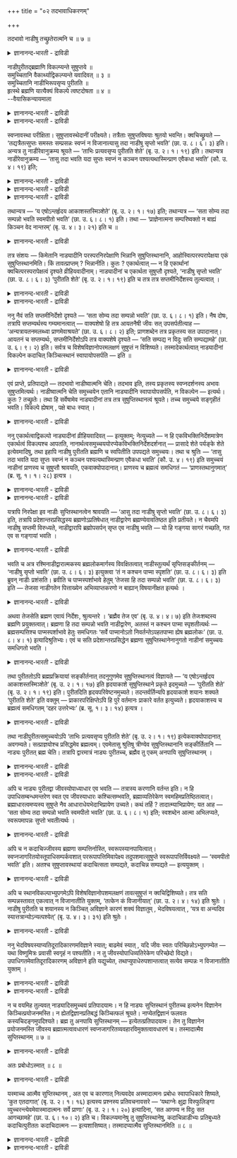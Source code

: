 +++
title = "०२ तदभावाधिकरणम्"

+++

तदभावो नाडीषु तच्छ्रुतेरात्मनि च ॥ ७ ॥  
<details><summary>ज्ञानानन्द-भारती - द्राविडी</summary>

तदबावो नाडीषु तच्च्रुदेरात्मनि स ॥ ७ ॥
</details>

नाडीपुरीतद्ब्रह्माणि विकल्प्यन्ते सुषुप्तये ॥  
समुच्चितानि वैकार्थ्याद्विकल्प्यन्ते यवादिवत् ॥ ३ ॥  
समुच्चितानि नाडीभिरूपसृप्य पुरीतति ॥  
हृत्स्थे ब्रह्मणि यात्यैक्यं विकल्पे त्वष्टदोषता ॥ ४ ॥  
--वैयासिकन्यायमाला

<details><summary>ज्ञानानन्द-भारती - द्राविडी</summary>

सु षुप्तियिऩ् पॊरुट्टु नाडिगळ्, पुरीदत्, पिरह्मम् ऎऩ्ऱु मूऩ्ऱुम्
विगल्बिक्कप्पडुगिऩ्ऱऩवा (एदेऩुम् ऒऩ्ऱु ऎऩ्ऱा)? अल्लदु मूऩ्ऱुम् सेर्न्दु
ऎऩ्ऱु सॊल्लप्पट्टिरुक् किऱदा? ऒरे उत्तेसत्तै युडैयदाल्, यवम् मुदलियदैप्
पोल विगल्बप्पडुगिऩ्ऱऩ।
</details>

<details><summary>ज्ञानानन्द-भारती - द्राविडी</summary>

मूऩ्ऱुम् सेर्न्दुदाऩ् नाडिगळ् वऴियाग पुरीददिऩ् समीबम् पोय्,
ह्रुदयत्तिलुळ्ळ पिरह्मत्तिल् ऒऩ्ऱाग आगुम् तऩ्मैयै अडैगिऱदु। विगल्बम्
ऎऩ्ऱालो ऎट्टु तोषङ्गळ् एऱ्पडुम्।
</details>

स्वप्नावस्था परीक्षिता। सुषुप्तावस्थेदानीं परीक्ष्यते। तत्रैताः
सुषुप्तविषयाः श्रुतयो भवन्ति। क्वचिच्छ्रूयते — ‘तद्यत्रैतत्सुप्तः
समस्तः सम्प्रसन्नः स्वप्नं न विजानात्यासु तदा नाडीषु सृप्तो भवति’ (छा.
उ. ८। ६। ३) इति। अन्यत्र तु नाडीरेवानुक्रम्य श्रूयते — ‘ताभिः
प्रत्यवसृप्य पुरीतति शेते’ (बृ. उ. २। १। १९) इति। तथान्यत्र
नाडीरेवानुक्रम्य — ‘तासु तदा भवति यदा सुप्तः स्वप्नं न कञ्चन
पश्यत्यथास्मिन्प्राण एवैकधा भवति’ (कौ. उ. ४। १९) इति;

<details><summary>ज्ञानानन्द-भारती - द्राविडी</summary>

(जीवऩ् सुषुप्ति कालत्तिल् नाडिगळिल् सॆल्गिऱाऩ्, पुरीदत्तिल्
तूङ्गुगिऱाऩ्, पिरह्मत्तिल् तूङ्गुगिऱाऩ् ऎऩ्ऱु सुरुदिगळ् नाडि पुरीदत्,
पिरह्मम् इम्मूऩ्ऱैयुम् सुषुप्ति स्ताऩमाग कूऱुगिऱदु। इम्मूऩ्ऱु
स्ताऩङ्गळिल् विगल्बमा अल्लदु समुच्चयमा। अदावदु इम्मूऩ्ऱिल् एदावदु ऒरु
इडत्तिल् सुषुप्तिया अल्लदु नाडि वऴियाग पुरीदत्तिल् सॆऩ्ऱु अङ्गु
पिरह्मत्तिल् सुषुप्तिया ऎऩ्ऱु सन्देहम्। ‘व्रीहियाल् यागम् सॆय्य
वेण्डुम्। यवत्ताल् यागम् सॆय्य वेण्डुम्' ऎऩ्ऱ विदिगळिल् व्रीहि, यवम्
इरण्डुक्कुम् ऒरे पुरोडासम् पिरयोजऩमाग इरुप्पदाल् व्रीहियिऩालो अल्लदु
यवत्तालो यागम् सॆय्य वेण्डुम् ऎऩ्ऱु विगल्बम् सॊल्वदु पोल् इङ्गुम्
सुषुप्ति ऎऩ्ऱ ऒरे पिरयोजऩमिरुप्पदाल् विगल्बम्। इम्मूऩ्ऱिल् एदावदु
ऒऩ्ऱिल् अदावदु ऒरु समयम् नाडियिलुम् मऱ्ऱॊरु समयम् पुरीदत्तिलुम्, वेऱॊरु
समयम् पिरह्मत्तिलुम् जीवऩ् तूङ्गुगिऱाऩ् ऎऩ्ऱु पूर्वबक्षम्।
</details>

<details><summary>ज्ञानानन्द-भारती - द्राविडी</summary>

मूऩ्ऱु स्ताऩङ्गळुक्कुम् ऒरे पिरयोजऩम् इल्लै। कण् मुदलियवऱ्ऱिल्
सञ्जरिक्कुम् जीवऩ् हिरुदयत्तिलुळ्ळ पिरह्मत्तैयडैवदऱ्कु वऴि नाडि, पुरीदत्
हिरुदयत्तै सुऱ्ऱियिरुप्पदु त्वारम् वऴियाग माडिक्कुच् चॆऩ्ऱु अङ्गे
कट्टिलिल्बडुत्तुत् तूङ्गुवदुबोल् नाडि वऴियाग पुरीदत्तुक्कुच् चॆऩ्ऱु
अङ्गे पिरह्मत्तिल् तूङ्गुगिऱाऩ्। आगवे पलऩ् वॆव्वेऱाग इरुप्पदाल् इङ्गु
विगल्बम् इल्लै। जीवऩुक्कु सुषुप्ति पिरह्मत्तिल् ताऩ् अदऱ्कु उबगारगमाग
इरुप्पदाल् समुच्चयम् प्रह्मत्तिल् सुषुप्ति ऎऩ्ऱु सॊऩ्ऩालुम् कट्टिलिल्
मऩिदऩ् तूङ्गुवदु पोल् जीवऩुक्कुम्, पिरह्मत्तिऱ्कुम् आदारम् आदेयम्
ऎऩ्ऱवेऱ्ऱुमै किडैयादु। अन्दक् करणम् ऎऩ्ऱ उबादि सम्बन्दमिल्लाददाल्
सुषुप्तियिल् जीवऩ् पिरह्मत्तुडऩ् ऒऩ्ऱागक् कलन्दु विडुगिऱाऩ्)।
</details>

<details><summary>ज्ञानानन्द-भारती - द्राविडी</summary>

स्वप्ऩ अवस्तै विसारिक्कप्पट्टदु ; इप्पॊऴुदु सुषुप्ति अवस्तै
विसारिक्कप्पडुगिऱदु। अङ्गु सुषुप्ति विषयमाग इन्द सुरुदिगळ् इरुक्किऩ्ऱऩ:-
ओरिडत्तिल् “अप्पॊऴुदु ऎङ्गे इव्विदम् तूङ्गुगिऱवऩाय्, अडङ्गिऩवऩाय्, नऩ्गु
तॆळिवडैन्दवऩाय् स्वप्ऩत्तै अऱिवदिल्लैयो, अप्पॊऴुदु इन्द नाडिगळिल्
नुऴैन्दवऩाग इरुक्किऱाऩ्" (सान्।VIII;६-३) ऎऩ्ऱु सॊल्लप्पडुगिऱदु।
वेऱिडत्तिलो नाडिगळैये आरम्बित्तु "अवैगळ् वऴियाय् पोय् पुरीदत्तिल्
तूङ्गुगिऱाऩ्" (पिरुहत्।II;१-१९) ऎऩ्ऱु सॊल्लप्पडुगिऱदु। अप्पडिये इऩ्ऩॊरु
इडत्तिल् नाडिगळैये आरम्बित्तु “ऎप्पॊऴुदु तूङ्गुगिऱवऩ् ऎन्द
स्वप्ऩत्तैयुम् पार्प्पदिल्लैयो, अप्पॊऴुदु अन्द नाडिगळिल् इरुक्किऱाऩ्,
पिऱगु इन्द पिराणऩिलेये ऒऩ्ऱाग आगिविडुगिऱाऩ्” (कौषीदगी। IV;१९) ऎऩ्ऱु।
</details>

तथान्यत्र — ‘य एषोऽन्तर्हृदय आकाशस्तस्मिञ्शेते’ (बृ. उ. २। १। १७) इति;
तथान्यत्र — ‘सता सोम्य तदा सम्पन्नो भवति स्वमपीतो भवति’ (छा. उ. ६। ८।
१) इति। तथा — ‘प्राज्ञेनात्मना सम्परिष्वक्तो न बाह्यं किञ्चन वेद
नान्तरम्’ (बृ. उ. ४। ३। २१) इति च ॥

<details><summary>ज्ञानानन्द-भारती - द्राविडी</summary>

अप्पडिये वेऱिडत्तिल् "ह्रुदयत्तिऱ्कुळ् इन्द आगासम् ऎदुवो, अदिल्
तूङ्गुगिऱाऩ्” (पिरुहत्।II;१-१७) ऎऩ्ऱु अप्पडिये वेऱिडत्तिल् "हे सोम्य,
अप्पॊऴुदु सत्वस्तुवुडऩ् र्न्दुविडुगिऱाऩ्; तऩ्ऩै अडैन्दवऩाग आगिऱाऩ्"
(सान्।VI-८-१) ऎऩ्ऱु; पिराक्ञऩाऩ आत्माविऩाल् नऩ्गु आलिङ्गऩम्
सॆय्यप्पट्टवऩाग वॆळियिल् उळ्ळ ऎदैयुम् अऱिवदिल्लै। उळ्ळेयुळ्ळदैयुम्,
अऱिवदिल्लै। (पिरुहत्।IV;३-२१)ऎऩ्ऱुम्।
</details>

तत्र संशयः — किमेतानि नाड्यादीनि परस्परनिरपेक्षाणि भिन्नानि
सुषुप्तिस्थानानि, आहोस्वित्परस्परापेक्षया एकं सुषुप्तिस्थानमिति। किं
तावत्प्राप्तम् ? भिन्नानीति। कुतः ? एकार्थत्वात् — न हि एकार्थानां
क्वचित्परस्परापेक्षत्वं दृश्यते व्रीहियवादीनाम्। नाड्यादीनां च एकार्थता
सुषुप्तौ दृश्यते, ‘नाडीषु सृप्तो भवति’ (छा. उ. ८। ६। ३) ‘पुरीतति शेते’
(बृ. उ. २। १। १९) इति च तत्र तत्र सप्तमीनिर्देशस्य तुल्यत्वात् ।

<details><summary>ज्ञानानन्द-भारती - द्राविडी</summary>

अङ्गु इन्द नाडि मुदलियवैगळ् ऒऩ्ऱुक् कॊऩ्ऱु अबेक्षैयिल्लामल् वॆव्वेऱाऩ
सुषुप्ति स्ताऩङ्गळा? अल्लदु ऒऩ्ऱुक्कॊऩ्ऱु अबेक्षै युडऩ् ऒरे सुषुप्ति
स्ताऩमा? ऎऩ्ऱु सन्देहम्।
</details>

<details><summary>ज्ञानानन्द-भारती - द्राविडी</summary>

पूर्वबक्षम्: ऎदु नियायम्? वॆव्वेऱु ऎऩ्ऱु एऩ्? ऒरे पिरयोजऩमुळ्ळदाग
इरुप्पदाल्। ऒरे पिरयोजऩमुळ्ळ नॆल्, यवम् मुदलियवैगळुक्कु ऒऩ्ऱुक्कॊऩ्ऱु
अबेक्षिक्कुम् तऩ्मै ऎङ्गुमे काणप्पडुवदिल्लै। नाडि मुदलियवैगळुक्कु ऒरे
पिरयोजऩमुळ्ळ तऩ्मै सुषुप्तियिल् काण्गिऱदु। “नाडिगळिल् नुऴैन्दवऩाग
इरुक्किऱाऩ्" (सान्।VIII;६-३)। "पुरीदत्तिल् तूङ्गुगिऱाऩ्”
(पिरुहत्।II;१-१९) ऎऩ्ऱु अङ्गङ्गु एऴाम् वेऱ्ऱुमैयाल् कुऱिप्पिडुवदु
समाऩमायिरुप्पदाल्।
</details>

ननु नैवं सति सप्तमीनिर्देशो दृश्यते — ‘सता सोम्य तदा सम्पन्नो भवति’ (छा.
उ. ६। ८। १) इति। नैष दोषः, तत्रापि सप्तम्यर्थस्य गम्यमानत्वात् —
वाक्यशेषो हि तत्र आयतनैषी जीवः सत् उपसर्पतीत्याह — ‘अन्यत्रायतनमलब्ध्वा
प्राणमेवाश्रयते’ (छा. उ. ६। ८। २) इति; प्राणशब्देन तत्र प्रकृतस्य सत
उपादानात्। आयतनं च सप्तम्यर्थः, सप्तमीनिर्देशोऽपि तत्र वाक्यशेषे
दृश्यते — ‘सति सम्पद्य न विदुः सति सम्पद्यामहे’ (छा. उ. ६। ९। २) इति।
सर्वत्र च विशेषविज्ञानोपरमलक्षणं सुषुप्तं न विशिष्यते।
तस्मादेकार्थत्वात् नाड्यादीनां विकल्पेन कदाचित् किञ्चित्स्थानं
स्वापायोपसर्पति — इति ॥

<details><summary>ज्ञानानन्द-भारती - द्राविडी</summary>

"हे सोम्य, अप्पॊऴुदु सत्वस्तुवुडऩ् सेर्न्दवऩाग आगिऱाऩ्" (सान्।VI;८-१)
ऎऩ्ऱु सत्वस् तुविल् इदु पोल एऴाम् वेऱ्ऱुमैयाल् कुऱिप्पिडुवदु काणविल्लैये
(अङ्गु मूऩ्ऱावदु वेऱ्ऱुमैयि रुप्पदाल्) यॆऩ्ऱाल्, इदु तोषमिल्लै।
अङ्गेयुम् कूड एऴाम् वेऱ्ऱुमैयिऩ् अर्त्तम् अऱियप्पडुवदाल्, अङ्गे
पिऩ्वाक्कियम् जीवऩ् इरुक्क इडम् विरुम्बिक्कॊण्डु सत् वस्तुविडम् पोगिऱाऩ्
ऎऩ्ऱु सॊल्गिऱदु। 'वेऱु ऎङ्गेयुम् इरुक्क इडम् अगप्पडामल् पिराणऩैये पोय्
अडैगिऱाऩ्' ऎऩ्ऱु पिराणऩ् ऎऩ्ऱ सप्तत्तिऩाल् पिरगिरुदमाऩ सत् वस्तुवै अङ्गे
सॊल्वदाल्; इरुक्क इडम् ऎऩ्बदु एऴाम् वेऱ्ऱुमै यिऩ् अर्त्तम्। अङ्गे
पिऩ्वाक्कियत्तिल् एऴाम् वेऱ्ऱु मैयाल् कुऱिप्पिडप्पडुवदुम् काणप्पडुगिऱदु।
'सत्वस् तुविल् सेर्न्दु, सत्वस्तुविल् सेर्न्दिरुक्किऱोम् ऎऩ्ऱु
अऱिवदिल्लै' (सान्।VI;९-२) ऎऩ्ऱु। ऎल्लाविडत्तिलुम् विसेष अऱिवु इल्लामऱ्
पोगिऱदाऩ लक्षणमुळ्ळ सुषुप्ति वित्यासप्पडुवदिल्लै। आगैयाल् ऒरे
पिरयोजऩमुळ्ळदाल्, नाडि मुदलियवैगळुक्कुळ् विगल्बमाग ऒव्वॊरु समयम् ऒव्वॊरु
स्ताऩत्तै तूक्कत्तिऱ्काग अडैगिऱाऩ्, ऎऩ्ऱु।
</details>

एवं प्राप्ते, प्रतिपाद्यते — तदभावो नाडीष्वात्मनि चेति। तदभाव इति, तस्य
प्रकृतस्य स्वप्नदर्शनस्य अभावः सुषुप्तमित्यर्थः। नाडीष्वात्मनि चेति
समुच्चयेन एतानि नाड्यादीनि स्वापायोपसर्पति, न विकल्पेन — इत्यर्थः। कुतः
? तच्छ्रुतेः। तथा हि सर्वेषामेव नाड्यादीनां तत्र तत्र सुषुप्तिस्थानत्वं
श्रूयते। तच्च समुच्चये सङ्गृहीतं भवति। विकल्पे ह्येषाम् , पक्षे बाधः
स्यात् ।

<details><summary>ज्ञानानन्द-भारती - द्राविडी</summary>

सित्तान्दम्: इप्पडि वरुम् पोदु सॊल्लप् पडुगिऱदु। "अदऩ् इल्लामै
नाडिगळिलुम् आत्माविलुम्” ऎऩ्ऱु। “अदऩ् इल्लामै” ऎऩ्बदु “अदऩ्” पिरगिरु
तमाऩ स्वप्ऩ तर्सत्तिऩ्, इल्लामै, नल्ल तूक्कम् ऎऩ्ऱु अर्त्तम्।
"नाडिगळिलुम्, आत्माविलुम्” ऎऩ्ऱु समुच्चयमाग इन्द नाडि मुदलाऩवैगळै
तूक्कत् तिऱ्काग अडैगिऱाऩ्। विगल्बमाग इल्लै ऎऩ्ऱु अर्त्तम्। एऩ्? “अप्पडि
सॊल्लियिरुप्पदाल्”, अप्पडि नाडि मुदलिय ऎल्लावऱ्ऱिऱ्कुमे अङ्गङ्गे
सुषुप्ति स्ताऩमायिरुक्कुम् तऩ्मै सॊल्लप्पडुगिऱदु। समुच्चय पक्षत्तिल् अदु
सेर्त्तुक्कॊण्डदाग आगुम्। विगल्बम् ऎऩ्ऱाल् इवैगळुक्कु सिल समयम् पादम्
एऱ्पडुम्।
</details>

ननु एकार्थत्वाद्विकल्पो नाड्यादीनां व्रीहियवादिवत् — इत्युक्तम्;
नेत्युच्यते — न हि एकविभक्तिनिर्देशमात्रेण एकार्थत्वं विकल्पश्च आपतति,
नानार्थत्वसमुच्चययोरप्येकविभक्तिनिर्देशदर्शनात् — प्रासादे शेते पर्यङ्के
शेते इत्येवमादिषु, तथा इहापि नाडीषु पुरीतति ब्रह्मणि च स्वपितीति
उपपद्यते समुच्चयः। तथा च श्रुतिः — ‘तासु तदा भवति यदा सुप्तः स्वप्नं न
कञ्चन पश्यत्यथास्मिन्प्राण एवैकधा भवति’ (कौ. उ. ४। १९) इति समुच्चयं
नाडीनां प्राणस्य च सुषुप्तौ श्रावयति, एकवाक्योपादानात्। प्राणस्य च
ब्रह्मत्वं समधिगतं — ‘प्राणस्तथानुगमात्’ (ब्र. सू. १। १। २८) इत्यत्र ।

<details><summary>ज्ञानानन्द-भारती - द्राविडी</summary>

ऒरे पिरयोजऩमुळ्ळदायिरुप्पदाल् नॆल्, यवम् मुदलियवैबोल, नाडि
मुदलियवैगळुक्कु विगल्बम् ऎऩ्ऱु सॊल्लप्पट्टदेयॆऩ्ऱाल्, सरियल्ल ऎऩ्ऱु
सॊल्लप्पडुगिऱदु। ऒरे वेऱ्ऱुमैयै कुऱिप्पिट्टिरुप्पदु मात्तिरत्तिऩाल् ऒरे
पिरयोजऩमुळ्ळ तऩ्मैयुम् विगल्बमुम् एऱ्पडादु। पलविद पिरयोजऩमुळ्ळ तऩ्मै,
समुच्चयम् इवैगळुक्कुम्गूड ऒरे वेऱ्ऱुमैयाल् कुऱिप्पिडुवदु काण्बदाल्,
माळिगैगळिल् तूङ्गुगिऱाऩ्, कट्टिलिल् तूङ्गुगिऱाऩ् ऎऩ्बदु मुदलाऩवैगळिल्।
</details>

<details><summary>ज्ञानानन्द-भारती - द्राविडी</summary>

अदेमादिरि इङ्गेयुम् नाडिगळिलुम्, पुरीदत्तिलुम्, पिरह्मत्तिलुम्,
तूङ्गुगिऱाऩ् ऎऩ्ऱु इव्विदम् समुच्चयम् (सेर्प्पदु) पॊरुत्तमागुम्। अप्पडि
सुरुदियुम् "तूङ्गुगिऱवऩ् ऎप्पॊऴुदु ऎन्द स्वप्ऩत्तैयुम् पार्क्कविल्लैयो,
अप्पॊऴुदु अवैगळिल् इरुक्कि ऱाऩ्। पिऱगु इन्द पिराणऩिडत्तिलेये ऒऩ्ऱाग
आगिविडुगिऱाऩ्” (कौषीदगी।IV;१९) ऎऩ्ऱु सुषुप् तियिल् नाडिगळुक्कुम्
पिराणऩुक्कुम् समुच्चयत्तैच् चॊल्गिऱदु, ऒरे वाक्कियत्तिल्
सॊल्लियिरुप्पदाल्, पिराणऩ् ऎऩ्बदऱ्कु पिरह्मत्तऩ्मै। ‘पिराणऩ् अव्विदम्
तुडर्न्दिरुप्पदाल्' - (I-१-२८) ऎऩ्ऱ पिरह्म सूत्रत्तिल्
अऱियप्पट्टिरुक्किऱदु।
</details>

यत्रापि निरपेक्षा इव नाडीः सुप्तिस्थानत्वेन श्रावयति — ‘आसु तदा नाडीषु
सृप्तो भवति’ (छा. उ. ८। ६। ३) इति, तत्रापि प्रदेशान्तरप्रसिद्धस्य
ब्रह्मणोऽप्रतिषेधात् नाडीद्वारेण ब्रह्मण्येवावतिष्ठत इति प्रतीयते। न
चैवमपि नाडीषु सप्तमी विरुध्यते, नाडीद्वारापि ब्रह्मोपसर्पन् सृप्त एव
नाडीषु भवति — यो हि गङ्गया सागरं गच्छति, गत एव स गङ्गायां भवति ।

<details><summary>ज्ञानानन्द-भारती - द्राविडी</summary>

ऎङ्गे वेऱॊऩ्ऱैयुम् अबेक्षिक्कामल् पोल नाडिगळै सुषुप्ति स्ताऩमाग
सॊल्गिऱदो, “अप्पॊऴुदु इन्द नाडिगळिल् नुऴैन्दवऩाग इरुक्किऱाऩ्"
(सान्।VIII;६-३) ऎऩ्ऱु, अङ्गेयुम्गूड, मऱ्ऱ विडत्तिल् पिरसित्तमायुळ्ळ
पिरह्मत्तै मऱुक्काद तिऩाल्, नाडी वऴियागवे पिरह्मत्तिलेये तङ्गुगिऱाऩ्
ऎऩ्ऱु तॆरिगिऱदु। अप्पडियिरुन्दालुम् नाडि विषयत्तिल् उळ्ळ एऴाम् वेऱ्ऱुमै
विरोदप्पडादु। नाडि वऴियाग पिरह्मत्तिऩिडम् पोगिऱवऩुम् नाडिगळिल् पोऩवऩा
कवे इरुक्किऱाऩ्। ऎवऩ् कङ्गै वऴियाग समुत्तिरम् सॆल्लुगिऱाऩो, अवऩ्
कङ्गैयिलुम् पोऩवऩ्दाऩे?
</details>

भवति च अत्र रश्मिनाडीद्वारात्मकस्य ब्रह्मलोकमार्गस्य विवक्षितत्वात्
नाडीस्तुत्यर्थं सृप्तिसङ्कीर्तनम् — ‘नाडीषु सृप्तो भवति’ (छा. उ. ८। ६।
३) इत्युक्त्वा ‘तं न कश्चन पाप्मा स्पृशति’ (छा. उ. ८। ६। ३) इति
ब्रुवन् नाडीः प्रशंसति। ब्रवीति च पाप्मस्पर्शाभावे हेतुम् ‘तेजसा हि तदा
सम्पन्नो भवति’ (छा. उ. ८। ६। ३) इति — तेजसा नाडीगतेन पित्ताख्येन
अभिव्याप्तकरणो न बाह्यान् विषयानीक्षत इत्यर्थः ।

<details><summary>ज्ञानानन्द-भारती - द्राविडी</summary>

मेलुम्, किरणम् नाडि वऴियायुळ्ळ पिरह्मलोगम् पोगुम् वऴियै सॊल्ल
उत्तेसमाऩदिऩाल्, नाडियै स्तुदि सॆय्वदऱ्काग अङ्गु पोवदु सॊल्लप्पडुगिऱदु।
“नाडिगळिल् पोगिऱवऩाग इरुक्किऱाऩ्" (सान्।VIII;६-३) ऎऩ्ऱु सॊल्लिविट्टु
"अवऩै ऒरुविद पाबमुम् तीण्डादु" (सान्।VIII;६-३) ऎऩ्ऱु सॊल्लि नाडिगळै
स्तुदिक्किऱदु। पाबम् तीण्डाददऱ्कुक् कारणत्तैयुम् सॊल्गिऱदु। “अप्पॊऴुदु
तेजस्सुडऩ् सेर्न्दल्लवा इरुक्किऱाऩ्" (सान्।VIII;६-३) ऎऩ्ऱु, नाडियिलुळ्ळ
पित्तम् ऎऩ्ऱ पॆयरुडैय तेजसिऩाल् वियाबिक्कप्पट्ट इन्दिरियङ्गळैयुडैयवऩाय्
वॆळियिल् उळ्ळ विषयङ्गळै पार्प्पदिल्लै ऎऩ्ऱु अर्त्तम्।
</details>

अथवा तेजसेति ब्रह्मण एवायं निर्देशः, श्रुत्यन्तरे । ‘ब्रह्मैव तेज एव’
(बृ. उ. ४। ४। ७) इति तेजःशब्दस्य ब्रह्मणि प्रयुक्तत्वात्। ब्रह्मणा हि
तदा सम्पन्नो भवति नाडीद्वारेण, अतस्तं न कश्चन पाप्मा स्पृशतीत्यर्थः —
ब्रह्मसम्पत्तिश्च पाप्मस्पर्शाभावे हेतुः समधिगतः ‘सर्वे पाप्मानोऽतो
निवर्तन्तेऽपहतपाप्मा ह्येष ब्रह्मलोकः’ (छा. उ. ८। ४। १)
इत्यादिश्रुतिभ्यः। एवं च सति प्रदेशान्तरप्रसिद्धेन ब्रह्मणा
सुषुप्तिस्थानेनानुगतो नाडीनां समुच्चयः समधिगतो भवति ।

<details><summary>ज्ञानानन्द-भारती - द्राविडी</summary>

अल्लदु, तेजसुडऩ् ऎऩ्बदु पिरह्मत्तैये कुऱिप्पदागुम्, वेऱु सुरुदियिल्
"पिरह्ममे तेजस्से” (पिरुहत्।IV;४-७) ऎऩ्ऱु तेजस् ऎऩ्ऱ सप्तम् पिरह्
मत्तिल् पिरयोगम् सॆय्यप्पट्टिरुप्पदाल्। अप्पॊऴुदु नाडीवऴियाग
पिरह्मत्तुडऩ् अल्लवा सेर्न्दिरुक्किऱाऩ्; आगैयाल् अवऩै ऎन्द पाबमुम्
तॊडादु ऎऩ्ऱु अर्त्तम्। पिरह्मत्तुडऩ् सेरुवदो, पाबम् तॊडरामलि रुप्पदऱ्कु
कारणम् ऎऩ्ऱु अऱियप्पट्टदे, “ऎल्ला पाबङ्गळुम् इवऩिडमिरुन्दु
विलगिविडुगिऩ्ऱऩ। इवऩ् पाबमऱ्ऱ पिरह्ममागिऱ लोगमल्लवा?” (सान्।VIII;४-२)
ऎऩ्बदु मुदलाऩ सुरुदिगळिलिरुन्दु इव्विदमिरुप्पदाल् वेऱु इडत्तिल्
पिरसित्तमायुळ्ळ सुषुप्ति स्ताऩमाऩ पिरह्मत्तुडऩ् सेर्न्दु नाडिगळुक्कु
समुच्चयम् अऱियप्पट्टदाग आगिऱदु।
</details>

तथा पुरीततोऽपि ब्रह्मप्रक्रियायां सङ्कीर्तनात् तदनुगुणमेव
सुषुप्तिस्थानत्वं विज्ञायते — ‘य एषोऽन्तर्हृदय आकाशस्तस्मिञ्शेते’ (बृ.
उ. २। १। १७) इति हृदयाकाशे सुषुप्तिस्थाने प्रकृते इदमुच्यते — ‘पुरीतति
शेते’ (बृ. उ. २। १। १९) इति। पुरीतदिति हृदयपरिवेष्टनमुच्यते।
तदन्तर्वर्तिन्यपि हृदयाकाशे शयानः शक्यते ‘पुरीतति शेते’ इति वक्तुम् —
प्राकारपरिक्षिप्तेऽपि हि पुरे वर्तमानः प्राकारे वर्तत इत्युच्यते।
हृदयाकाशस्य च ब्रह्मत्वं समधिगतम् ‘दहर उत्तरेभ्यः’ (ब्र. सू. १। ३। १४)
इत्यत्र ।

<details><summary>ज्ञानानन्द-भारती - द्राविडी</summary>

अव्विदमे पुरीदत्तिऱ्कुम् पिरह्म पिरगरणत्तिल् सॊल्लुवदिरुप्पदिऩाल् अदऱ्कु
अणुगुणमागवे सुषुप्ति स्ताऩत्तऩ्मै अऱियप्पडुगिऱदु। “ह्रुदयत् तिऱ्कुळ्
इन्द आगासम् ऎदुवो, अदिल् तूङ्गुगिऱाऩ्” (पिरुहत्।II;१-१७)ऎऩ्ऱु
ह्रुदयागासमागिऱ, सुषुप्तिस् ताऩम् पिरगिरुदमायिरुक्कैयिल् "पुरीदत्तिल्
तूङ्गुगि ऱाऩ्” (पिरुहत्।II;१-१९) ऎऩ्ऱ इदु सॊल्लप्पडुगिऱदु। “पुरीदत्”
ऎऩ्बदु ह्रुदयत्तै सुऱ्ऱियिरुप्पदु। अदऱ्कुळ् इरुक्कुम् ह्रुदयागासत्तिल्
तूङ्गुबवऩुम्, पुरीदत्तिल् तूङ्गुगिऱाऩ् ऎऩ्ऱु सॊल्लमुडियुम्; मदिळाल्
सूऴप्पट्ट पट्टणत्तिल् इरुप्पवऩुम् मदिळिऱ्कुळ् इरुक्किऱाऩ् ऎऩ्ऱु
सॊल्ललाम्। ह्रुदयागासत्तिऱ्कु पिरह्ममायि रुक्कुम् तऩ्मै "सिऱियदु, मेल्
वाक्कियङ्गळाल्” (सूत्रम्I;३-१४) ऎऩ्ऱ विडत्तिल् अऱियप्पट्टदु।
</details>

तथा नाडीपुरीतत्समुच्चयोऽपि ‘ताभिः प्रत्यवसृप्य पुरीतति शेते’ (बृ. उ. २।
१। १९) इत्येकवाक्योपादानात् अवगम्यते। सत्प्राज्ञयोश्च प्रसिद्धमेव
ब्रह्मत्वम्। एवमेतासु श्रुतिषु त्रीण्येव सुषुप्तिस्थानानि सङ्कीर्तितानि
— नाड्यः पुरीतत् ब्रह्म चेति। तत्रापि द्वारमात्रं नाड्यः पुरीतच्च,
ब्रह्मैव तु एकम् अनपायि सुषुप्तिस्थानम् ।

<details><summary>ज्ञानानन्द-भारती - द्राविडी</summary>

अप्पडिये नाडिगळुक्कुम्, पुरीदत्तिऱ्कुम् समुच्च यमुम् "अवैगळ् वऴियाय्
पोय् पुरीदत्तिल् तूङ्गु किऱाऩ्" (पिरुहत्।II;१-१९) ऎऩ्ऱु ऒरे
वाक्कियत्तिल् सॊल्लियिरुप्पदाल् तॆरिगिऱदु। सत्वस्तु, पिराक्ञऩ्,
इवर्गळुक्कु पिरह्मत्तऩ्मै पिरसित्तमे।
</details>

<details><summary>ज्ञानानन्द-भारती - द्राविडी</summary>

इव्विदम् इन्द सुरुदिगळिल् नाडिगळ्, पुरीदत्, पिरह्मम् ऎऩ्ऱु मूऩ्ऱु
सुषुप्ति स्ताऩङ्गळ् ताऩ् सॊल्लप्पट्टिरुक्किऩ्ऱऩ। अवैगळिलुम्, नाडिगळुम्
पुरीदत्तुम् वऴिमात्तिरमेयागुम्, पिरह्मम् ऒऩ्ऱु ताऩ् सुषुप्ति स्ताऩम्।
</details>

अपि च नाड्यः पुरीतद्वा जीवस्योपाध्याधार एव भवति — तत्रास्य करणानि
वर्तन्त इति। न हि उपाधिसम्बन्धमन्तरेण स्वत एव जीवस्याधारः
कश्चित्सम्भवति, ब्रह्माव्यतिरेकेण स्वमहिमप्रतिष्ठितत्वात्।
ब्रह्माधारत्वमप्यस्य सुषुप्ते नैव आधाराधेयभेदाभिप्रायेण उच्यते। कथं
तर्हि ? तादात्म्याभिप्रायेण; यत आह — ‘सता सोम्य तदा सम्पन्नो भवति
स्वमपीतो भवति’ (छा. उ. ६। ८। १) इति; स्वशब्देन आत्मा अभिलप्यते,
स्वरूपमापन्नः सुप्तो भवतीत्यर्थः ।

<details><summary>ज्ञानानन्द-भारती - द्राविडी</summary>

मेलुम्, नाडिगळो, पुरीदत्तो जीवऩुडैय उबादिगळुक्कुत्ताऩ् आदारमाग
इरुक्कुम्, इवऩुडैय इन्दिरियङ्गळ् अवैगळिल् इरुक्किऩ्ऱऩ ऎऩ्ऱ कारणत्तिऩाल्।
उबादिगळिऩ् सम्बन्दमऩ्ऩियिल् ताऩागवे जीवऩुक्कु आदारमाग ऎदुवुम्
सम्बविक्कादु। पिरह्मत्तैत् तविर वेऱिल्लाददिऩाल तऩ् महिमैयिलेये
पिरदिष्टिदऩायिरुप्पदाल्। इवऩुक्कु सुषुप्तियिल् पिरह्मत्तै आदारमायुडैय
तऩ्मै ऎऩ्बदुम् आदारम् आदेयम् ऎऩ्ऱ वेऱुबाडु अबिप्पिरायत्तिल्
सॊल्लप्पडविल्लै। ऎप्पडि ऎऩ्ऱाल्, तादात्म्यम्, इरण्डुम् ऒऩ्ऱु ऎऩ्ऱ
अबिप्पिरायत्तिऩाल् सॊल्लप्पडुगिऱदु। एऩॆऩ्ऱाल् "हे सोम्य, अप्पॊऴुदु
सत्वस्तुवुडऩ् सेर्न्दवऩाग आगिऱाऩ्। तऩ्ऩै अडैन्दवऩाग आगिऱाऩ्"
(सान्।VI;८-१) ऎऩ्ऱु सॊल्गिऱदु। "ताऩ्" ऎऩ्ऱ सप्तत्तिऩाल् आत्मावे
सॊल्लप्पडुगिऱदु। तूङ्गुगिऱवऩ् तऩ् स्वरूबत्तैय टैन्दवऩाग आगिऱाऩ् ऎऩ्ऱु
अर्त्तम्।
</details>

अपि च न कदाचिज्जीवस्य ब्रह्मणा सम्पत्तिर्नास्ति, स्वरूपस्यानपायित्वात्।
स्वप्नजागरितयोस्तूपाधिसम्पर्कवशात् पररूपापत्तिमिवापेक्ष्य
तदुपशमात्सुषुप्ते स्वरूपापत्तिर्विवक्ष्यते — ‘स्वमपीतो भवति’ इति। अतश्च
सुषुप्तावस्थायां कदाचित्सता सम्पद्यते, कदाचिन्न सम्पद्यते — इत्ययुक्तम्
।

<details><summary>ज्ञानानन्द-भारती - द्राविडी</summary>

तविरवुम्, स्वरूबम् विलगाद तऩ्मैयुळ्ळदाल्, जीवऩुक्कु पिरह्मत्तोडु
सेर्क्कै ऒरु समयमुमिल् लामल् इल्लै। स्वप्ऩत्तिलुम् जागिरत्तिलुमो,
उबादिगळुडैय सम्बन्दम् कारणमाग वेऱु रूबत्तै अडैवदुबोल् इरुप्पदै
अबेक्षित्तु सुषुप्तियिल् अवैगळ् अडङ्गिविडुवदाल् स्वरूबत्तै अडैवदाग
सॊल्लप्पडुगिऱदु। आगैयालुम् सुषुप्ति अवस्तै यिल् सिल समयम् सत्वस्तुवुडऩ्
ऒऩ्ऱागिऱाऩ्; सिल समयङ्गळिल् ऒऩ्ऱावदिल्लैयॆऩ्बदु युक्तमागादु।
</details>

अपि च स्थानविकल्पाभ्युपगमेऽपि विशेषविज्ञानोपशमलक्षणं तावत्सुषुप्तं न
क्वचिद्विशिष्यते। तत्र सति सम्पन्नस्तावत् एकत्वात् न विजानातीति
युक्तम्, ‘तत्केन कं विजानीयात्’ (छा. उ. २। ४। १४) इति श्रुतेः । नाडीषु
पुरीतति च शयानस्य न किञ्चित् अविज्ञाने कारणं शक्यं विज्ञातुम् ,
भेदविषयत्वात् , ‘यत्र वा अन्यदिव स्यात्तत्रान्योऽन्यत्पश्येत्’ (बृ. उ.
४। ३। ३१) इति श्रुतेः ।

<details><summary>ज्ञानानन्द-भारती - द्राविडी</summary>

मेलुम्, स्ताऩत्तिल् विगल्बमुण्डॆऩ्ऱु ऒप्पुक्कॊण्डालुम् कूड, विसेषमायुळ्ळ
अऱिविऱ्कु अडक्कम् ऎऩ्गिऱ लक्षणमुडैय सुषुप्ति ऎङ्गेयुम् वित्यासप्पडादु।
अङ्गु, सत्वस्तुविल् सेर्न्दवऩ् अत्तुडऩ् ऒऩ्ऱागवे इरुप्पदाल् अऱियविल्लै
यॆऩ्बदु नियायम्, "अप्पॊऴुदु ऎदिऩाल् ऎदै अऱिवाऩ्" (पिरुहत्।II;४-१४) ऎऩ्ऱु
सुरुदियिरुप्पदाल्। नाडिगळिलुम् पुरीदत्तिलुम् तूङ्गुगिऱवऩुक्कु अऱियामलि
रुप्पदऱ्कु ऒरु कारणमुम् इरुप्पदाग अऱिय मुडियादु। पेद विषयमायिरुप्पदाल्,
‘ऎङ्गु वेऱु पोल इरुक्कुमो, अङ्गे ऒरुवऩ् मऱ्ऱदैप् पार्क्कमुडियुम्'
(पिरुहत्।IV;३-३१) ऎऩ्ऱ सुरुदियिऩाल्।
</details>

ननु भेदविषयस्याप्यतिदूरादिकारणमविज्ञाने स्यात्; बाढमेवं स्यात् , यदि
जीवः स्वतः परिच्छिन्नोऽभ्युपगम्येत — यथा विष्णुमित्रः प्रवासी स्वगृहं न
पश्यतीति। न तु जीवस्योपाधिव्यतिरेकेण परिच्छेदो विद्यते।
उपाधिगतमेवातिदूरादिकारणम् अविज्ञाने इति यद्युच्येत,
तथाप्युपाधेरुपशान्तत्वात् सत्येव सम्पन्नः न विजानातीति युक्तम् ।

<details><summary>ज्ञानानन्द-भारती - द्राविडी</summary>

पेद विषयमायिरुप्पदऱ्कुक् कूड, वॆगु तूरत्तिल् इरुप्पदु मुदलियदु, अऱिवु
एऱ्पडाददऱ्कु कारणमाग इरुक्कलामे? ऎऩ्ऱाल्, वास्तवम्। जीवऩ् स्वबावत्तिलेये
अळविऱ्कु उळ्बट्टवऩ् ऎऩ्ऱु ऒप्पुक्कॊळ्ळप्पडुमेयाऩाल् अव्विदम् इरुक्कलाम्,
विष्णुमित्रऩ् अयलूरुक्कुप् पोयिरुप्पवऩ् तऩ् वीट्टैप्
पार्प्पदिल्लैयॆऩ्बदु ऎप्पडियो, अप्पडि । जीवऩुक्को उबादियै विट्टु
अळवुक्कुळ्बडुवदु किडैयादु।
</details>

<details><summary>ज्ञानानन्द-भारती - द्राविडी</summary>

उबादि सम्बन्दमागवेयुळ्ळ वॆगुदूरम् मुदलाऩदु अऱियामलिरुप्पदऱ्कुक् कारणम्
ऎऩ्ऱु सॊऩ्ऩाल्, अप्पडियुम् उबादिगळ् अडङ्गियिरुप्पदिऩाल् सत्वस्तुविलेये
सेर्न्दु अऱियविल्लै ऎऩ्ऱु सॊल्वदाऩ् नियायम्।
</details>

न च वयमिह तुल्यवत् नाड्यादिसमुच्चयं प्रतिपादयामः। न हि नाड्यः
सुप्तिस्थानं पुरीतच्च इत्यनेन विज्ञानेन किञ्चित्प्रयोजनमस्ति। न
ह्येतद्विज्ञानप्रतिबद्धं किञ्चित्फलं श्रूयते। नाप्येतद्विज्ञानं फलवतः
कस्यचिदङ्गमुपदिश्यते। ब्रह्म तु अनपायि सुप्तिस्थानम् —
इत्येतत्प्रतिपादयामः। तेन तु विज्ञानेन प्रयोजनमस्ति जीवस्य
ब्रह्मात्मत्वावधारणं स्वप्नजागरितव्यवहारविमुक्तत्वावधारणं च।
तस्मादात्मैव सुप्तिस्थानम् ॥ ७ ॥

<details><summary>ज्ञानानन्द-भारती - द्राविडी</summary>

मेलुम् नाडि मुदलियदिऩ् समुच्चयत्तै समाऩम्बोल नाम् इङ्गु ऎडुत्तुच्
चॊल्लविल्लै। नाडिगळ् अल्लदु पुरीदत् सुषुप्तिस्ताऩम् ऎऩ्ऱ इन्द अऱिविऩाल्
कॊञ्जमेऩुम् पिरयोजऩम् किडैयादु। इन्द अऱिवु सम्बन्दमाय् ऎव्विद पलऩुम्
सुरुदियिल् सॊल्लप्पडवुमिल्लै। इन्द अऱिवु पलऩैयुडैय वेऱु ऎदऱ्कुम्
अङ्गमागवुम् उबदेसिक्कप्पडविल्लै। पिरह्ममो माऱाद सुषुप्तिस्ताऩम् ऎऩ्बदै
ऎडुत्तुक्काट्टुगिऱोम्। अन्द अऱिविऩालेयो पिरयो जऩम् इरुक्किऱदु, जीवऩुक्कु
पिरह्मत्तऩ्मैयै उऱुदिप्पडुत्तुवदुम्, 'स्वप्ऩ जागिरत् व्यवहारङ्गळि
लिरुन्दु विडुबट्टु इरुक्कुम् तऩ्मैयै उऱुदिप्पडुत्तु वदुम्। आगैयाल्
आत्मादाऩ् सुषुप्तिस्ताऩम्।
</details>

अतः प्रबोधोऽस्मात् ॥ ८ ॥  
<details><summary>ज्ञानानन्द-भारती - द्राविडी</summary>

अद: प्रबोदोअस्मात् ॥ ८ ॥
</details>

यस्माच्च आत्मैव सुप्तिस्थानम् , अत एव च कारणात् नित्यवदेव अस्मादात्मनः
प्रबोधः स्वापाधिकारे शिष्यते, ‘कुत एतदागात्’ (बृ. उ. २। १। १६) इत्यस्य
प्रश्नस्य प्रतिवचनावसरे — ‘यथाग्नेः क्षुद्रा विस्फुलिङ्गा
व्युच्चरन्त्येवमेवास्मादात्मनः सर्वे प्राणाः’ (बृ. उ. २। १। २०)
इत्यादिना, ‘सत आगम्य न विदुः सत आगच्छामहे’ (छा. उ. ६। १०। २) इति च।
विकल्प्यमानेषु तु सुषुप्तिस्थानेषु, कदाचिन्नाडीभ्यः प्रतिबुध्यते
कदाचित्पुरीततः कदाचिदात्मनः — इत्यशासिष्यत्। तस्मादप्यात्मैव
सुप्तिस्थानमिति ॥ ८ ॥

<details><summary>ज्ञानानन्द-भारती - द्राविडी</summary>

ऎदिऩाल् आत्मादाऩ् सुषुप्तिस्ताऩमो “अदिऩालेये”, अन्द कारणत्तिऩालेये,
सुषुप्ति पिरगरणत्तिल् “इदिलिरुन्दु”,आत्माविलिरुन्दु “विऴिप्पु”,
तीर्माऩमाऩदु पोलवे, सॊल्लप्पडुगिऱदु। “ऎङ्गिरुन्दु इव्विदम् वन्दाऩ्"
(पिरुहत्।II;१-१६) ऎऩ्ऱ इन्द केळ्विक्कु पदिल् सॊल्लुम् समयत्तिल् “ऎप्पडि
अक्ऩि यिलिरुन्दु सिऱुबॊऱिगळ् वॆळिक्किळम्बुगिऩ्ऱऩवो, अप्पडियेदाऩ् इन्द
आत्माविऩिडमिरुन्दु ऎल्ला पिराणऩ्गळुम्" (पिरुहत्।II;१-२०) ऎऩ्बदु मुदलाऩदि
ऩाल्, “सत्वस्तुविलिरुन्दु वन्दु, सत्वस्तु विलिरुन्दु वरुगिऱोम् ऎऩ्ऱु
अऱिवदिल्लै" (सान्।VI;१०-२) ऎऩ्ऱुम्।
</details>

<details><summary>ज्ञानानन्द-भारती - द्राविडी</summary>

सुषुप्तिस्ताऩङ्गळ् विगल्बिक्कमुडियुमाऩाल्, सिल समयम् नाडिगळिलिरुन्दु,
सिल समयम् पुरीदत्तिलि रुन्दु, सिल समयम् आत्माविलिरुन्दु विऴित्तुक्कॊळ्
किऱाऩ् ऎऩ्ऱु सॊल्लियिरुक्क वेण्डुम्। अदिऩालुम् आत्मादाऩ्
सुषुप्तिस्ताऩम्, ऎऩ्ऱु
</details>

